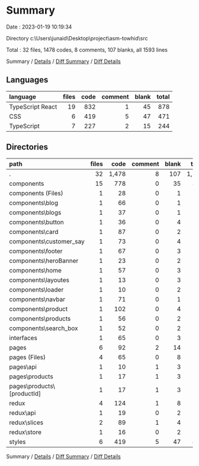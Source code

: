 # Summary

Date : 2023-01-19 10:19:34

Directory c:\\Users\\junaid\\Desktop\\project\\asm-towhid\\src

Total : 32 files,  1478 codes, 8 comments, 107 blanks, all 1593 lines

Summary / [Details](details.md) / [Diff Summary](diff.md) / [Diff Details](diff-details.md)

## Languages
| language | files | code | comment | blank | total |
| :--- | ---: | ---: | ---: | ---: | ---: |
| TypeScript React | 19 | 832 | 1 | 45 | 878 |
| CSS | 6 | 419 | 5 | 47 | 471 |
| TypeScript | 7 | 227 | 2 | 15 | 244 |

## Directories
| path | files | code | comment | blank | total |
| :--- | ---: | ---: | ---: | ---: | ---: |
| . | 32 | 1,478 | 8 | 107 | 1,593 |
| components | 15 | 778 | 0 | 35 | 813 |
| components (Files) | 1 | 28 | 0 | 1 | 29 |
| components\\blog | 1 | 66 | 0 | 1 | 67 |
| components\\blogs | 1 | 37 | 0 | 1 | 38 |
| components\\button | 1 | 36 | 0 | 4 | 40 |
| components\\card | 1 | 87 | 0 | 2 | 89 |
| components\\customer_say | 1 | 73 | 0 | 4 | 77 |
| components\\footer | 1 | 67 | 0 | 3 | 70 |
| components\\heroBanner | 1 | 23 | 0 | 2 | 25 |
| components\\home | 1 | 57 | 0 | 3 | 60 |
| components\\layoutes | 1 | 13 | 0 | 3 | 16 |
| components\\loader | 1 | 10 | 0 | 2 | 12 |
| components\\navbar | 1 | 71 | 0 | 1 | 72 |
| components\\product | 1 | 102 | 0 | 4 | 106 |
| components\\products | 1 | 56 | 0 | 2 | 58 |
| components\\search_box | 1 | 52 | 0 | 2 | 54 |
| interfaces | 1 | 65 | 0 | 3 | 68 |
| pages | 6 | 92 | 2 | 14 | 108 |
| pages (Files) | 4 | 65 | 0 | 8 | 73 |
| pages\\api | 1 | 10 | 1 | 3 | 14 |
| pages\\products | 1 | 17 | 1 | 3 | 21 |
| pages\\products\\[productId] | 1 | 17 | 1 | 3 | 21 |
| redux | 4 | 124 | 1 | 8 | 133 |
| redux\\api | 1 | 19 | 0 | 2 | 21 |
| redux\\slices | 2 | 89 | 1 | 4 | 94 |
| redux\\store | 1 | 16 | 0 | 2 | 18 |
| styles | 6 | 419 | 5 | 47 | 471 |

Summary / [Details](details.md) / [Diff Summary](diff.md) / [Diff Details](diff-details.md)